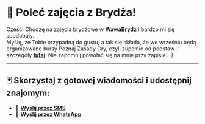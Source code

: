 # 📣 Poleć zajęcia z Brydża!

Cześć! Chodzę na zajęcia brydżowe w **[WawaBrydż](https://www.wawabrydz.pl)** i bardzo mi się spodobały.  
Myślę, że Tobie przypadną do gustu, a tak się składa, że we wrześniu będą organizowane kursy Poznaj Zasady Gry, czyli zupełnie od podstaw - szczegóły **[tutaj](https://www.wawabrydz.pl/brydz-zasady-gry/)**. Nie zapomnij powołać się na mnie przy zapisie :-)

---

## 🃏 Skorzystaj z gotowej wiadomości i udostępnij znajomym:

- 📩 **[Wyślij przez SMS](sms:?&body=Cze%C5%9B%C4%87!%20Chodz%C4%99%20na%20zaj%C4%99cia%20bryd%C5%BCowe%20w%20WawaBryd%C5%BC%20i%20bardzo%20mi%20si%C4%99%20spodoba%C5%82y.%0AMy%C5%9Bl%C4%99%2C%20%C5%BCe%20Tobie%20przypadn%C4%85%20do%20gustu%2C%20a%20tak%20si%C4%99%20sk%C5%82ada%2C%20%C5%BCe%20we%20wrze%C5%9Bniu%20b%C4%99d%C4%85%20organizowane%20kursy%20Poznaj%20Zasady%20Gry%2C%20czyli%20zupe%C5%82nie%20od%20podstaw%20-%20szczeg%C3%B3%C5%82y%20tutaj%3A%20https%3A%2F%2Fwww.wawabrydz.pl%2Fbrydz-zasady-gry%2F.%20Nie%20zapomnij%20powo%C5%82a%C4%87%20si%C4%99%20na%20mnie%20przy%20zapisie%20%3A-%29)**  
- 💬 **[Wyślij przez WhatsApp](https://wa.me/?text=Cze%C5%9B%C4%87!%20Chodz%C4%99%20na%20zaj%C4%99cia%20bryd%C5%BCowe%20w%20WawaBryd%C5%BC%20i%20bardzo%20mi%20si%C4%99%20spodoba%C5%82y.%0AMy%C5%9Bl%C4%99%2C%20%C5%BCe%20Tobie%20przypadn%C4%85%20do%20gustu%2C%20a%20tak%20si%C4%99%20sk%C5%82ada%2C%20%C5%BCe%20we%20wrze%C5%9Bniu%20b%C4%99d%C4%85%20organizowane%20kursy%20Poznaj%20Zasady%20Gry%2C%20czyli%20zupe%C5%82nie%20od%20podstaw%20-%20szczeg%C3%B3%C5%82y%20tutaj%3A%20https%3A%2F%2Fwww.wawabrydz.pl%2Fbrydz-zasady-gry%2F.%20Nie%20zapomnij%20powo%C5%82a%C4%87%20si%C4%99%20na%20mnie%20przy%20zapisie%20%3A-%29)**
